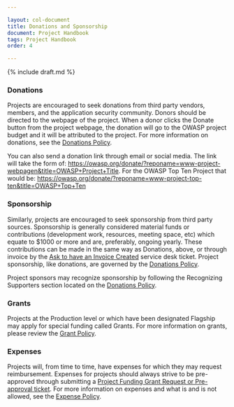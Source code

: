 ```yaml
---

layout: col-document
title: Donations and Sponsorship
document: Project Handbook
tags: Project Handbook
order: 4

---
```


{% include draft.md %}

### Donations
Projects are encouraged to seek donations from third party vendors, members, and the application security community. Donors should be directed to the webpage of the project. When a donor clicks the Donate button from the project webpage, the donation will go to the OWASP project budget and it will be attributed to the project. For more information on donations, see the [Donations Policy](https://owasp.org/www-policy/operational/donations).

You can also send a donation link through email or social media. The link will take the form of: https://owasp.org/donate/?reponame=www-project-webpagen&title=OWASP+Project+Title.
For the OWASP Top Ten Project that would be:
https://owasp.org/donate/?reponame=www-project-top-ten&title=OWASP+Top+Ten


### Sponsorship
Similarly, projects are encouraged to seek sponsorship from third party sources. Sponsorship is generally considered material funds or contributions (development work, resources, meeting space, etc) which equate to $1000 or more and are, preferably, ongoing yearly. These contributions can be made in the same way as Donations, above, or through invoice by the [Ask to have an Invoice Created](https://owasporg.atlassian.net/servicedesk/customer/portal/4/group/12/create/44) service desk ticket. Project sponsorship, like donations, are governed by the [Donations Policy](https://owasp.org/www-policy/operational/donations).

Project sponsors may recognize sponsorship by following the Recognizing Supporters section located on the [Donations Policy](https://owasp.org/www-policy/operational/donations).

### Grants
Projects at the Production level or which have been designated Flagship may apply for special funding called Grants. For more information on grants, please review the [Grant Policy](https://owasp.org/www-policy/operational/grants.html).

### Expenses
Projects will, from time to time, have expenses for which they may request reimbursement. Expenses for projects should always strive to be pre-approved through submitting a [Project Funding Grant Request or Pre-approval ticket](https://owasporg.atlassian.net/servicedesk/customer/portal/4/group/14/create/74). For more information on expenses and what is and is not allowed, see the [Expense Policy](https://owasp.org/www-policy/operational/expense-reimbursement.html#fair-and-reasonable-expenses).

